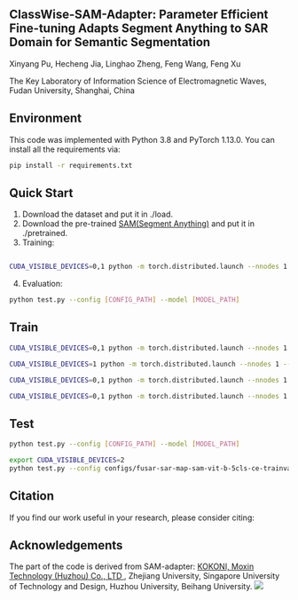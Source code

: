 ## ClassWise-SAM-Adapter: Parameter Efficient Fine-tuning Adapts Segment Anything to SAR Domain for Semantic Segmentation

Xinyang Pu, Hecheng Jia, Linghao Zheng, Feng Wang, Feng Xu

The Key Laboratory of Information Science of Electromagnetic Waves, Fudan University, Shanghai, China


## Environment
This code was implemented with Python 3.8 and PyTorch 1.13.0. You can install all the requirements via:
```bash
pip install -r requirements.txt
```

## Quick Start
1. Download the dataset and put it in ./load.
2. Download the pre-trained [SAM(Segment Anything)](https://github.com/facebookresearch/segment-anything) and put it in ./pretrained.
3. Training:
```bash

CUDA_VISIBLE_DEVICES=0,1 python -m torch.distributed.launch --nnodes 1 --nproc_per_node 2 train.py --config [CONFIG_PATH]

```


4. Evaluation:
```bash
python test.py --config [CONFIG_PATH] --model [MODEL_PATH]
```

## Train
```bash
CUDA_VISIBLE_DEVICES=0,1 python -m torch.distributed.launch --nnodes 1 --nproc_per_node 2 train.py --config [CONFIG_PATH]

CUDA_VISIBLE_DEVICES=1 python -m torch.distributed.launch --nnodes 1 --nproc_per_node 1 train.py   --master_port='29600' --config [CONFIG_PATH]

CUDA_VISIBLE_DEVICES=0,1 python -m torch.distributed.launch --nnodes 1 --nproc_per_node 2 train.py --config configs_git/fusar-sar-map2-sam-vit-b-10cls-ce-trainval_1024_lr2e4_CE_e200.yaml

CUDA_VISIBLE_DEVICES=0,1 python -m torch.distributed.launch --nnodes 1 --nproc_per_node 2 train.py --config configs_git/fusar-sar-map-sam-vit-b-5cls-ce-trainval_1024_lr2e4_CEv2_e200_ignore_bg.yaml

```

## Test
```bash
python test.py --config [CONFIG_PATH] --model [MODEL_PATH]

export CUDA_VISIBLE_DEVICES=2 
python test.py --config configs/fusar-sar-map-sam-vit-b-5cls-ce-trainval_1024_lr2e4_CEv2_e200_ignore_bg.yaml --model ./save/fusar-sar-map-sam-vit-b-5cls-ce-trainval_1024_lr2e4_CEv2_e200_ignore_bg/model_epoch_best.pth


```
## Citation

If you find our work useful in your research, please consider citing:


## Acknowledgements
The part of the code is derived from SAM-adapter: <a href='https://www.kokoni3d.com/'> KOKONI, Moxin Technology (Huzhou) Co., LTD </a>, Zhejiang University, Singapore University of Technology and Design, Huzhou University, Beihang University. <a href='https://tianrun-chen.github.io/SAM-Adaptor/'><img src='https://img.shields.io/badge/Project-Page-Green'></a> 
